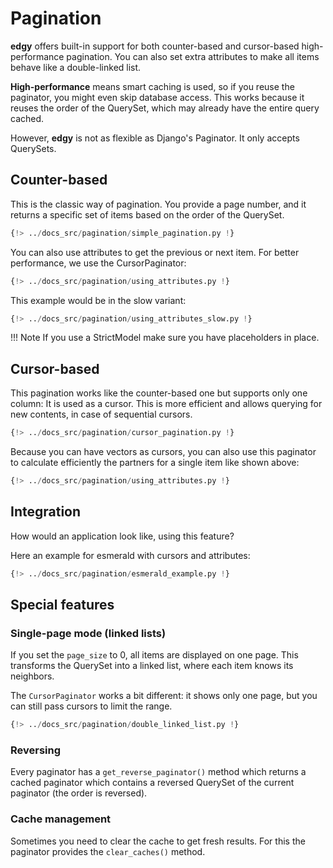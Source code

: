 # Pagination

**edgy** offers built-in support for both counter-based and cursor-based high-performance pagination. You can also set extra attributes to make all items behave like a double-linked list.

**High-performance** means smart caching is used, so if you reuse the paginator, you might even skip database access. This works because it reuses the order of the QuerySet, which may already have the entire query cached.

However, **edgy** is not as flexible as Django's Paginator. It only accepts QuerySets.

## Counter-based

This is the classic way of pagination. You provide a page number, and it returns a specific set of items based on the order of the QuerySet.

```python
{!> ../docs_src/pagination/simple_pagination.py !}
```

You can also use attributes to get the previous or next item. For better performance, we use the CursorPaginator:

```python
{!> ../docs_src/pagination/using_attributes.py !}
```

This example would be in the slow variant:

```python
{!> ../docs_src/pagination/using_attributes_slow.py !}
```

!!! Note
    If you use a StrictModel make sure you have placeholders in place.

## Cursor-based

This pagination works like the counter-based one but supports only one column: It is used as a cursor.
This is more efficient and allows querying for new contents, in case of sequential cursors.

```python
{!> ../docs_src/pagination/cursor_pagination.py !}
```

Because you can have vectors as cursors, you can also use this paginator to calculate efficiently the partners for
a single item like shown above:

```python
{!> ../docs_src/pagination/using_attributes.py !}
```
## Integration

How would an application look like, using this feature?

Here an example for esmerald with cursors and attributes:

```python
{!> ../docs_src/pagination/esmerald_example.py !}
```

## Special features

### Single-page mode (linked lists)

If you set the `page_size` to 0, all items are displayed on one page. This transforms the QuerySet into a linked list, where each item knows its neighbors.

The `CursorPaginator` works a bit different: it shows only one page, but you can still pass cursors to limit the range.

```python
{!> ../docs_src/pagination/double_linked_list.py !}
```

### Reversing

Every paginator has a `get_reverse_paginator()` method which returns a cached paginator which contains a reversed QuerySet of the current paginator (the order is reversed).

### Cache management

Sometimes you need to clear the cache to get fresh results. For this the paginator provides the
`clear_caches()` method.
